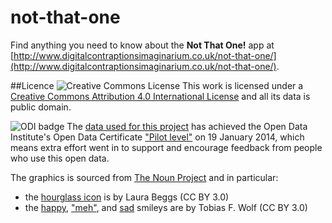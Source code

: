 not-that-one
============

Find anything you need to know about the **Not That One!** app at [http://www.digitalcontraptionsimaginarium.co.uk/not-that-one/](http://www.digitalcontraptionsimaginarium.co.uk/not-that-one/).

##Licence
![Creative Commons License](http://i.creativecommons.org/l/by/4.0/88x31.png "Creative Commons License") This work is licensed under a [Creative Commons Attribution 4.0 International License](http://creativecommons.org/licenses/by/4.0/) and all its data is public domain.

![ODI badge](https://raw.github.com/giacecco/not-that-one-db/master/images/odiBadge.png) The [data used for this project](https://github.com/giacecco/not-that-one-db) has achieved the Open Data Institute's Open Data Certificate ["Pilot level"](https://certificates.theodi.org/datasets/1188/certificates/13322) on 19 January 2014, which means extra effort went in to support and encourage feedback from people who use this open data.

The graphics is sourced from [The Noun Project](http://thenounproject.com/) and in particular:
- the [hourglass icon](http://thenounproject.com/term/hour-glass/7974/) is by Laura Beggs (CC BY 3.0)
- the [happy](http://thenounproject.com/term/happy/3060/), ["meh"](http://thenounproject.com/term/neutral/3061/), and [sad](http://thenounproject.com/term/sad/3062/) smileys are by Tobias F. Wolf (CC BY 3.0)